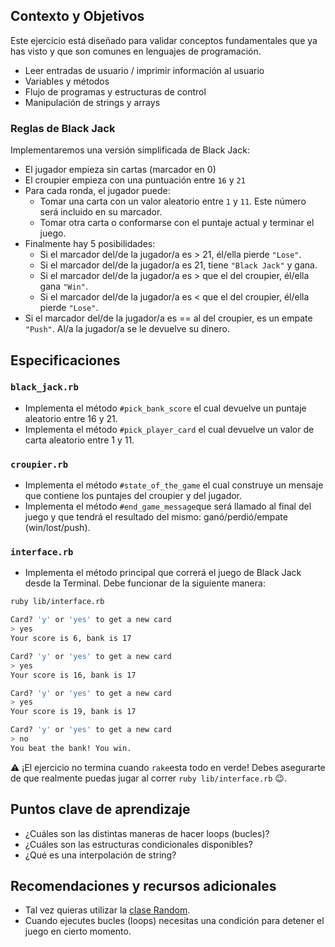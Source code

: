 ## Contexto y Objetivos

Este ejercicio está diseñado para validar conceptos fundamentales que ya has visto y que son comunes en lenguajes de programación.

- Leer entradas de usuario / imprimir información al usuario
- Variables y métodos
- Flujo de programas y estructuras de control
- Manipulación de strings y arrays

### Reglas de Black Jack

Implementaremos una versión simplificada de Black Jack:

- El jugador empieza sin cartas (marcador en 0)
- El croupier empieza con una puntuación entre `16` y `21`
- Para cada ronda, el jugador puede:
  - Tomar una carta con un valor aleatorio entre `1` y `11`. Este número será incluido en su marcador.
  - Tomar otra carta o conformarse con el puntaje actual y terminar el juego.
- Finalmente hay 5 posibilidades:
  - Si el marcador del/de la jugador/a es > 21, él/ella pierde `"Lose"`.
  - Si el marcador del/de la jugador/a es 21, tiene `"Black Jack"` y gana.
  - Si el marcador del/de la jugador/a es > que el del croupier, él/ella gana `"Win"`.
  - Si el marcador del/de la jugador/a es < que el del croupier, él/ella pierde `"Lose"`.
- Si el marcador del/de la jugador/a es == al del croupier, es un empate `"Push"`. Al/a la jugador/a se le devuelve su dinero.

## Especificaciones

### `black_jack.rb`

- Implementa el método `#pick_bank_score` el cual devuelve un puntaje aleatorio entre 16 y 21.
- Implementa el método `#pick_player_card` el cual devuelve un valor de carta aleatorio entre 1 y 11.

### `croupier.rb`

- Implementa el método `#state_of_the_game` el cual construye un mensaje que contiene los puntajes del croupier y del jugador.
- Implementa el método `#end_game_message`que será llamado al final del juego y que tendrá el resultado del mismo: ganó/perdió/empate (win/lost/push).

### `interface.rb`

- Implementa el método principal que correrá el juego de Black Jack desde la Terminal. Debe funcionar de la siguiente manera:

```bash
ruby lib/interface.rb

Card? 'y' or 'yes' to get a new card
> yes
Your score is 6, bank is 17

Card? 'y' or 'yes' to get a new card
> yes
Your score is 16, bank is 17

Card? 'y' or 'yes' to get a new card
> yes
Your score is 19, bank is 17

Card? 'y' or 'yes' to get a new card
> no
You beat the bank! You win.
```
⚠️ ¡El ejercicio no termina cuando `rake`esta todo en verde! Debes asegurarte de que realmente puedas jugar al correr `ruby lib/interface.rb` 😉.

## Puntos clave de aprendizaje

- ¿Cuáles son las distintas maneras de hacer loops (bucles)?
- ¿Cuáles son las estructuras condicionales disponibles?
- ¿Qué es una interpolación de string?

## Recomendaciones y recursos adicionales

- Tal vez quieras utilizar la [clase Random](http://www.ruby-doc.org/core-2.5.3/Random.html).
- Cuando ejecutes bucles (loops) necesitas una condición para detener el juego en cierto momento.
